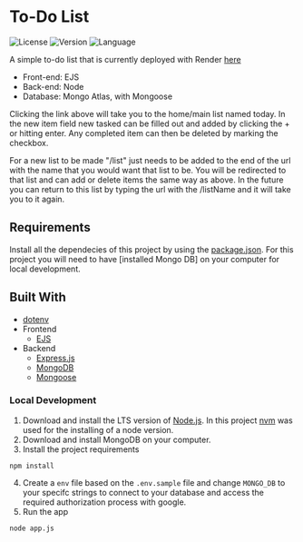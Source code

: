 # To-Do List

![License](https://img.shields.io/github/license/bbland1/Secrets-App?style=plastic)
![Version](https://img.shields.io/github/package-json/v/bbland1/Secrets-App?style=plastic)
![Language](https://img.shields.io/github/languages/top/bbland1/Secrets-App?style=plastic)

A simple to-do list that is currently deployed with Render [here](https://serene-shore-54412.onrender.com)

- Front-end: EJS
- Back-end: Node
- Database: Mongo Atlas, with Mongoose

Clicking the link above will take you to the home/main list named today. In the new item field new tasked can be filled out and added by clicking the + or hitting enter. Any completed item can then be deleted by marking the checkbox.

For a new list to be made "/list" just needs to be added to the end of the url with the name that you would want that list to be. You will be redirected to that list and can add or delete items the same way as above. In the future you can return to this list by typing the url with the /listName and it will take you to it again.

## Requirements
Install all the dependecies of this project by using the [package.json](./package.json). For this project you will need to have [installed Mongo DB] on your computer for local development.

## Built With
* [dotenv](https://www.npmjs.com/package/dotenv)
* Frontend
  * [EJS](https://ejs.co)
* Backend
  * [Express.js](https://expressjs.com)
  * [MongoDB](https://www.mongodb.com)
  * [Mongoose](https://mongoosejs.com)

### Local Development
1. Download and install the LTS version of [Node.js](https://nodejs.org/en). In this project [nvm](https://www.freecodecamp.org/news/node-version-manager-nvm-install-guide/) was used for the installing of a node version.
2. Download and install MongoDB on your computer.
3. Install the project requirements
```shell
npm install
```
4. Create a `env` file based on the `.env.sample` file and change `MONGO_DB` to your specifc strings to connect to your database and access the required authorization process with google.
5. Run the app
```shell
node app.js
```
